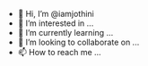 - 👋 Hi, I’m @iamjothini
- 👀 I’m interested in ...
- 🌱 I’m currently learning ...
- 💞️ I’m looking to collaborate on ...
- 📫 How to reach me ...

<!---
iamjothini/iamjothini is a ✨ special ✨ repository because its `README.md` (this file) appears on your GitHub profile.
You can click the Preview link to take a look at your changes.
--->
